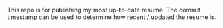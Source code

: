 This repo is for publishing my most up-to-date resume. The commit timestamp can be used to determine how recent / updated the resume is.
